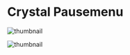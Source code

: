 # Crystal Pausemenu

![thumbnail](https://dunb17ur4ymx4.cloudfront.net/packages/images/253c7ef025f3debf538adfc7212e9955c31497c9.png)

<img src="https://dunb17ur4ymx4.cloudfront.net/packages/images/253c7ef025f3debf538adfc7212e9955c31497c9.png" alt="thumbnail"/>
